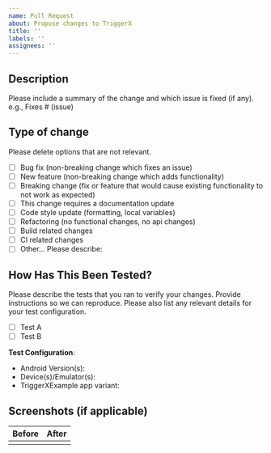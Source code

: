 ```yaml
---
name: Pull Request
about: Propose changes to TriggerX
title: ''
labels: ''
assignees: ''
---
```


## Description

Please include a summary of the change and which issue is fixed (if any).
e.g., Fixes # (issue)

## Type of change

Please delete options that are not relevant.

- [ ] Bug fix (non-breaking change which fixes an issue)
- [ ] New feature (non-breaking change which adds functionality)
- [ ] Breaking change (fix or feature that would cause existing functionality to not work as expected)
- [ ] This change requires a documentation update
- [ ] Code style update (formatting, local variables)
- [ ] Refactoring (no functional changes, no api changes)
- [ ] Build related changes
- [ ] CI related changes
- [ ] Other... Please describe:

## How Has This Been Tested?

Please describe the tests that you ran to verify your changes. Provide instructions so we can reproduce.
Please also list any relevant details for your test configuration.

- [ ] Test A
- [ ] Test B

**Test Configuration**:
* Android Version(s):
* Device(s)/Emulator(s):
* TriggerXExample app variant:


## Screenshots (if applicable)

| Before | After |
| ------ | ----- |
|        |       |
